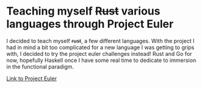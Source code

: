 # Teaching myself ~~Rust~~ various languages through Project Euler

I decided to teach myself ~~rust~~, a few different languages. With the project I had in mind a bit too complicated for a new language I was getting to grips with, I decided to try the project euler challenges instead! Rust and Go for now, hopefully Haskell once I have some real time to dedicate to immersion in the functional paradigm.

[Link to Project Euler](https://projecteuler.net/archives)
